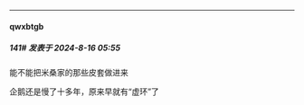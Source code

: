 ﻿
*****

####  qwxbtgb  
##### 141#       发表于 2024-8-16 05:55

能不能把米桑家的那些皮套做进来

企鹅还是慢了十多年，原来早就有“虚环”了

